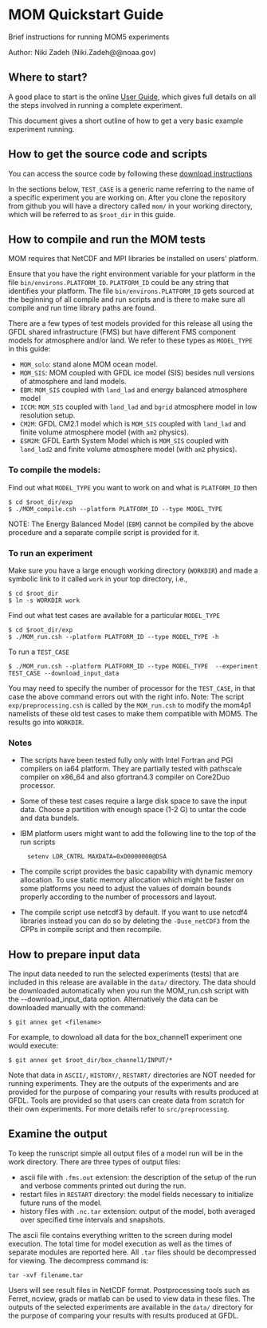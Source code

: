 # MOM Quickstart Guide

Brief instructions for running MOM5 experiments
   
Author: Niki Zadeh (Niki.Zadeh@@noaa.gov)
   

##  Where to start?
   
A good place to start is the online [User Guide](http://www.mom-ocean.org/web/docs/project/user_guide), which gives full details on all the steps involved in running a complete experiment.

This document gives a short outline of how to get a very basic example experiment running.
   
## How to get the source code and scripts

You can access the source code by following these [download instructions](http://www.mom-ocean.org/web/downloads)
      
In the sections below, `TEST_CASE` is a generic name referring to the name of a specific experiment you are working on. After you clone the repository from github you will have a directory called `mom/` in your working directory, which will be referred to as `$root_dir` in this guide.
   
## How to compile and run the MOM tests
   
MOM requires that NetCDF and MPI libraries be installed on users' platform.
    
Ensure that you have the right environment variable for your platform in the file `bin/environs.PLATFORM_ID`. `PLATFORM_ID` could be any string that identifies your platform. The file `bin/environs.PLATFORM_ID` gets sourced at the beginning of all compile and run scripts and is there to make sure all compile and run time library paths are found.
    
There are a few types of test models provided for this release  all using the GFDL shared infrastructure (FMS) but have different FMS component models for atmosphere and/or land. 
We refer to these types as `MODEL_TYPE` in this guide: 
     
       
* `MOM_solo`: stand alone MOM ocean model.
* `MOM_SIS`: MOM coupled with GFDL ice model (SIS) besides null versions of atmosphere and land models.
* `EBM`: `MOM_SIS` coupled with `land_lad` and energy balanced atmosphere model 
* `ICCM`: `MOM_SIS` coupled with `land_lad` and `bgrid` atmosphere model in low resolution setup.  
* `CM2M`: GFDL CM2.1 model which is `MOM_SIS` coupled with `land_lad` and finite volume atmosphere model (with `am2` physics).
* `ESM2M`: GFDL Earth System Model which is `MOM_SIS` coupled with `land_lad2` and finite volume atmosphere model (with `am2` physics).
      
### To compile the models:
      
Find out what `MODEL_TYPE` you want to work on and what is `PLATFORM_ID` then
        
    $ cd $root_dir/exp    
    $ ./MOM_compile.csh --platform PLATFORM_ID --type MODEL_TYPE
      
NOTE: The Energy Balanced Model (`EBM`) cannot be compiled by the above procedure and a separate compile script is provided for it. 

### To run an experiment

Make sure you have a large enough working directory (`WORKDIR`) and made a symbolic link to it called `work` in your top directory, i.e.,    

    $ cd $root_dir
    $ ln -s WORKDIR work
            
Find out what test cases are available for a particular `MODEL_TYPE`

    $ cd $root_dir/exp
    $ ./MOM_run.csh --platform PLATFORM_ID --type MODEL_TYPE -h      

To run a `TEST_CASE`
                
    $ ./MOM_run.csh --platform PLATFORM_ID --type MODEL_TYPE  --experiment TEST_CASE --download_input_data

You may need to specify the number of processor for the `TEST_CASE`, in that case the above command errors out with the right info. Note: The script `exp/preprocessing.csh` is called by the `MOM_run.csh` to modify the mom4p1 namelists of these old test cases to make them compatible with MOM5. The results go into `WORKDIR`.

### Notes

* The scripts have been tested fully only with Intel Fortran and PGI compilers on ia64 platform. They are partially tested  with pathscale compiler on x86\_64 and also gfortran4.3 compiler on Core2Duo processor. 
* Some of these test cases  require a large disk space to save the input data. Choose a partition with enough space (1-2 G) to untar the code and data bundels.
* IBM platform users might want to add the following line to the top of the run scripts 


        setenv LDR_CNTRL MAXDATA=0xD0000000@DSA 


* The compile script provides the basic capability with dynamic memory allocation. To use static memory allocation which might be faster on some platforms  you need to adjust the values of domain bounds properly according to the number of processors and layout. 
* The compile script use netcdf3 by default. If you want to use netcdf4 libraries instead you can do so by deleting the `-Duse_netCDF3` from the CPPs in compile script and then recompile.   

## How to prepare input data
   
The input data needed to run the selected experiments (tests) that are included in this release are available in the `data/` directory. The data should be downloaded automatically when you run the MOM_run.csh script with the --download_input_data option. Alternatively the data can be downloaded manually with the command:

    $ git annex get <filename>

For example, to download all data for the box_channel1 experiment one would execute:

    $ git annex get $root_dir/box_channel1/INPUT/*
   
Note that data in `ASCII/`, `HISTORY/`, `RESTART/` directories are NOT needed for running experiments. They are the outputs of the experiments and are provided for the purpose of comparing your results with results produced at GFDL. Tools are provided so that users can create data from scratch for their own experiments. For more details refer to `src/preprocessing`.
      

## Examine the output
   
To keep the runscript simple all output files of a model run will be in the work directory. There are three types of output files:
     
* ascii file with `.fms.out` extension: the description of the setup of the run and verbose comments printed out during the run.
* restart files in `RESTART` directory: the model fields necessary to initialize future runs of the model.
* history files with `.nc.tar` extension: output of the model, both averaged over specified time intervals and snapshots.
   
The ascii file contains everything written to the screen during model execution. The total time for model execution as well as the times of separate modules are reported here. All `.tar` files should be decompressed for viewing. The decompress command is:
     
    tar -xvf filename.tar
     
Users will see result files in NetCDF format. Postprocessing tools such as Ferret, ncview, grads or matlab can be used to view data in these files.
The outputs of the selected experiments are available in the `data/` directory for the purpose of comparing your results with results produced at GFDL.
